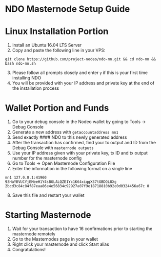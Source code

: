 # NDO Masternode Setup Guide

# Linux Installation Portion
1. Install an Ubuntu 16.04 LTS Server
2. Copy and paste the following line in your VPS:

```
git clone https://github.com/project-nodeo/ndo-mn.git && cd ndo-mn && bash ndo-mn.sh
```

3. Please follow all prompts closely and enter ```y``` if this is your first time installing NDO
4. You will be provided with your IP address and private key at the end of the installation process

# Wallet Portion and Funds
1. Go to your debug console in the Nodeo wallet by going to Tools -> Debug Console
2. Generate a new address with ```getaccountaddress mn1```
3. Send exactly #### NDO to this newly generated address
4. After the transaction has confirmed, find your tx output and ID from the Debug Console with ```masternode outputs```
5. Use your IP address given with your private key, tx ID and tx output number for the masternode config
6. Go to Tools -> Open Masternode Configuration File
7. Enter the information in the following format on a single line

```
mn1 127.0.0.1:41960 93HaYBVUCYjEMeeH1Y4sBGLALQZE1Yc1K64xiqgX37tGBDQL8Xg 2bcd3c84c84f87eaa86e4e56834c92927a07f9e18718810b92e0d0324456a67c 0

```

8. Save this file and restart your wallet

# Starting Masternode
1. Wait for your transaction to have 16 confirmations prior to starting the masternode remotely
2. Go to the Masternodes page in your wallet
3. Right click your masternode and click Start alias
4. Congratulations!
